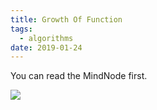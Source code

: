 ```yaml
---
title: Growth Of Function
tags:
  - algorithms
date: 2019-01-24
---
```


You can read the MindNode first.

![](https://sherlockblaze.com/resources/img/cs/rules/GrowthOfFunctions.png)